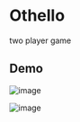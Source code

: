 # Othello
two player game  

## Demo  

![image](https://user-images.githubusercontent.com/122606885/212468034-3ed3e541-27e0-4ad4-9e76-464ff3d05e97.png)  

![image](https://user-images.githubusercontent.com/122606885/212468267-43884236-dbc8-408c-87c3-6955926e6bbc.png)  

